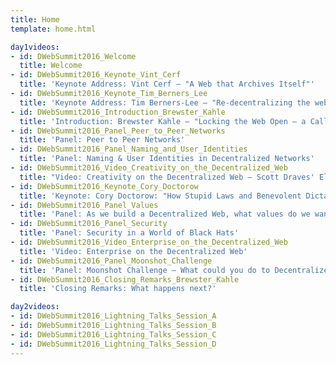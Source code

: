 ```yaml
---
title: Home
template: home.html

day1videos:
- id: DWebSummit2016_Welcome
  title: Welcome
- id: DWebSummit2016_Keynote_Vint_Cerf
  title: 'Keynote Address: Vint Cerf – "A Web that Archives Itself"'
- id: DWebSummit2016_Keynote_Tim_Berners_Lee
  title: 'Keynote Address: Tim Berners-Lee – "Re-decentralizing the web - some strategic questions"'
- id: DWebSummit2016_Introduction_Brewster_Kahle
  title: 'Introduction: Brewster Kahle – "Locking the Web Open – a Call for a New, Decentralized Web"'
- id: DWebSummit2016_Panel_Peer_to_Peer_Networks
  title: 'Panel: Peer to Peer Networks'
- id: DWebSummit2016_Panel_Naming_and_User_Identities
  title: 'Panel: Naming & User Identities in Decentralized Networks'
- id: DWebSummit2016_Video_Creativity_on_the_Decentralized_Web
  title: "Video: Creativity on the Decentralized Web – Scott Draves' Electric Sheep"
- id: DWebSummit2016_Keynote_Cory_Doctorow
  title: 'Keynote: Cory Doctorow: "How Stupid Laws and Benevolent Dictators can Ruin the Decentralized Web, too"'
- id: DWebSummit2016_Panel_Values
  title: 'Panel: As we build a Decentralized Web, what values do we want written in the code?'
- id: DWebSummit2016_Panel_Security
  title: 'Panel: Security in a World of Black Hats'
- id: DWebSummit2016_Video_Enterprise_on_the_Decentralized_Web
  title: 'Video: Enterprise on the Decentralized Web'
- id: DWebSummit2016_Panel_Moonshot_Challenge
  title: 'Panel: Moonshot Challenge – What could you do to Decentralize Scientific Journal Articles?'
- id: DWebSummit2016_Closing_Remarks_Brewster_Kahle
  title: 'Closing Remarks: What happens next?'

day2videos:
- id: DWebSummit2016_Lightning_Talks_Session_A
- id: DWebSummit2016_Lightning_Talks_Session_B
- id: DWebSummit2016_Lightning_Talks_Session_C
- id: DWebSummit2016_Lightning_Talks_Session_D
---
```

